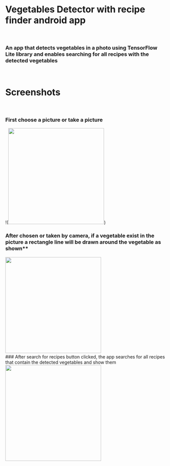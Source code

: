 # Vegetables Detector with recipe finder android app
&nbsp;
### An app that detects vegetables in a photo using TensorFlow Lite library and enables searching for all recipes with the detected vegetables
&nbsp;
# Screenshots
&nbsp;
### First choose a picture or take a picture
!(<img src="https://github.com/sameeroz/Vegetables_Detector_with_recipe_finder_android_app/assets/90834112/172a6f96-b483-4693-98f3-0bb7cad87287" width="300" />)
&nbsp;
&nbsp;
&nbsp;
### After chosen or taken by camera, if a vegetable exist in the picture a rectangle line will be drawn around the vegetable as shown**
<img src="https://github.com/sameeroz/Vegetables_Detector_with_recipe_finder_android_app/assets/90834112/831ac8ec-ebb7-45df-a76f-328ea08bcc49" width="300" />
&nbsp;
&nbsp;
&nbsp;
</br>
### After search for recipes button clicked, the app searches for all recipes that contain the detected vegetables and show them
<img src="https://github.com/sameeroz/Vegetables_Detector_with_recipe_finder_android_app/assets/90834112/0911a1da-2775-426a-862a-07e18634ebbd" width="300" />


